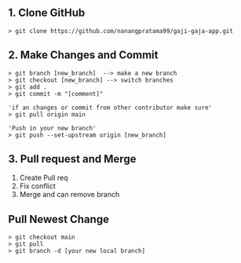 ## 1. Clone GitHub
~~~
> git clone https://github.com/nanangpratama99/gaji-gaja-app.git
~~~

## 2. Make Changes and Commit
~~~
> git branch [new_branch]  --> make a new branch
> git checkout [new_branch] --> switch branches
> git add .
> git commit -m "[comment]"

'if an changes or commit from other contributor make sure'
> git pull origin main

'Push in your new branch'
> git push --set-upstream origin [new_branch]
~~~


## 3. Pull request and Merge
1. Create Pull req
2. Fix conflict
3. Merge and can remove branch


## Pull Newest Change
~~~
> git checkout main
> git pull
> git branch -d [your new local branch]
~~~
